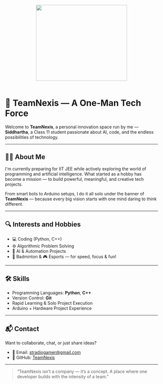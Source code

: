 <p align="center">
  <img src="https://files.catbox.moe/7armu2.mp4" height="250px" width="300px" />
  <br><br>
</p>

# 🚀 TeamNexis — A One-Man Tech Force

Welcome to **TeamNexis**, a personal innovation space run by me — **Siddhartha**, a Class 11 student passionate about AI, code, and the endless possibilities of technology.

---

## 👨‍💻 About Me

I'm currently preparing for IIT JEE while actively exploring the world of programming and artificial intelligence. What started as a hobby has become a mission — to build powerful, meaningful, and creative tech projects.

From smart bots to Arduino setups, I do it all solo under the banner of **TeamNexis** — because every big vision starts with one mind daring to think different.

---

## 🔍 Interests and Hobbies

- 💻 Coding (Python, C++)
- ⚙️ Algorithmic Problem Solving
- 🧠 AI & Automation Projects
- 🏸 Badminton & 🎮 Esports — for speed, focus & fun!

---

## 🛠️ Skills

- Programming Languages: **Python**, **C++**
- Version Control: **Git**
- Rapid Learning & Solo Project Execution
- Arduino + Hardware Project Experience

---

## 📬 Contact

Want to collaborate, chat, or just share ideas?

- 📧 Email: [stradiogamer@gmail.com](mailto:stradiogamer@gmail.com)
- 🧠 GitHub: [TeamNexis](https://github.com/TeamNexis)

---

> “TeamNexis isn’t a company — it’s a concept. A place where one developer builds with the intensity of a team.”

